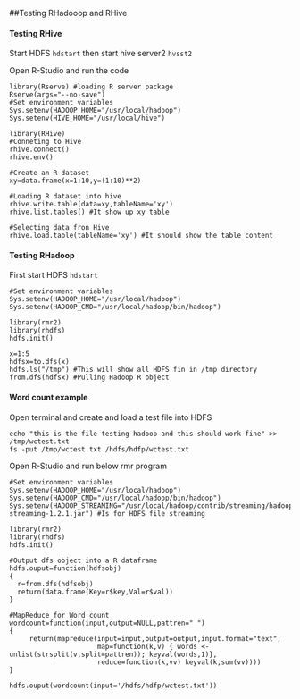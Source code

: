 ##Testing RHadooop and RHive

#### Testing RHive

Start HDFS ```hdstart``` then start hive server2 ```hvsst2```

Open R-Studio and run the code

```
library(Rserve) #loading R server package
Rserve(args="--no-save")
#Set environment variables
Sys.setenv(HADOOP_HOME="/usr/local/hadoop")
Sys.setenv(HIVE_HOME="/usr/local/hive")

library(RHive)
#Conneting to Hive
rhive.connect()
rhive.env()

#Create an R dataset 
xy=data.frame(x=1:10,y=(1:10)**2)

#Loading R dataset into hive
rhive.write.table(data=xy,tableName='xy')
rhive.list.tables() #It show up xy table

#Selecting data fron Hive
rhive.load.table(tableName='xy') #It should show the table content
```

#### Testing RHadoop

First start HDFS ```hdstart```

```
#Set environment variables
Sys.setenv(HADOOP_HOME="/usr/local/hadoop")
Sys.setenv(HADOOP_CMD="/usr/local/hadoop/bin/hadoop")

library(rmr2)
library(rhdfs)
hdfs.init()

x=1:5
hdfsx=to.dfs(x)
hdfs.ls("/tmp") #This will show all HDFS fin in /tmp directory
from.dfs(hdfsx) #Pulling Hadoop R object
```

#### Word count example

Open terminal and create and load a test file into HDFS
```
echo "this is the file testing hadoop and this should work fine" >> /tmp/wctest.txt
fs -put /tmp/wctest.txt /hdfs/hdfp/wctest.txt
```
Open R-Studio and run below rmr program
```
#Set environment variables
Sys.setenv(HADOOP_HOME="/usr/local/hadoop")
Sys.setenv(HADOOP_CMD="/usr/local/hadoop/bin/hadoop")
Sys.setenv(HADOOP_STREAMING="/usr/local/hadoop/contrib/streaming/hadoop-streaming-1.2.1.jar") #Is for HDFS file streaming

library(rmr2)
library(rhdfs)
hdfs.init()

#Output dfs object into a R dataframe
hdfs.ouput=function(hdfsobj)
{
  r=from.dfs(hdfsobj)
  return(data.frame(Key=r$key,Val=r$val))  
}

#MapReduce for Word count
wordcount=function(input,output=NULL,pattren=" ")
{
     return(mapreduce(input=input,output=output,input.format="text",
                      map=function(k,v) { words <- unlist(strsplit(v,split=pattren)); keyval(words,1)},
                      reduce=function(k,vv) keyval(k,sum(vv))))
}

hdfs.ouput(wordcount(input='/hdfs/hdfp/wctest.txt'))
```
